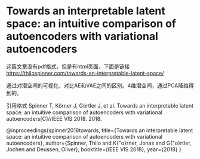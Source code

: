 # Towards an interpretable latent space: an intuitive comparison of autoencoders with variational autoencoders


这篇文章没有pdf格式，但是有html页面，下面是链接
https://thilospinner.com/towards-an-interpretable-latent-space/

通过对潜空间的可视化，对比AE和VAE之间的区别。4维潜空间，通过PCA降维得到的。





引用格式
Spinner T, Körner J, Görtler J, et al. Towards an interpretable latent space: an intuitive comparison of autoencoders with variational autoencoders[C]//IEEE VIS 2018. 2018.

@inproceedings{spinner2018towards,
  title={Towards an interpretable latent space: an intuitive comparison of autoencoders with variational autoencoders},
  author={Spinner, Thilo and K{\"o}rner, Jonas and G{\"o}rtler, Jochen and Deussen, Oliver},
  booktitle={IEEE VIS 2018},
  year={2018}
}